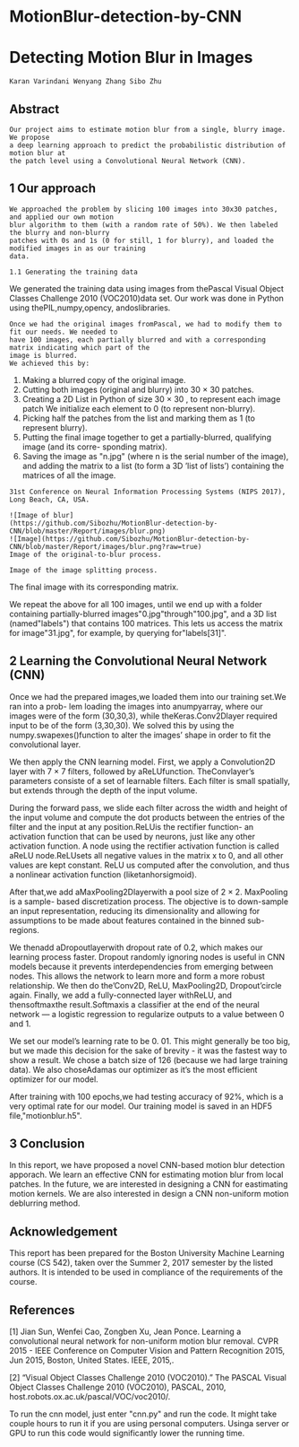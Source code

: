 # MotionBlur-detection-by-CNN

# Detecting Motion Blur in Images

```
Karan Varindani Wenyang Zhang Sibo Zhu
```
## Abstract

```
Our project aims to estimate motion blur from a single, blurry image. We propose
a deep learning approach to predict the probabilistic distribution of motion blur at
the patch level using a Convolutional Neural Network (CNN).
```
## 1 Our approach

```
We approached the problem by slicing 100 images into 30x30 patches, and applied our own motion
blur algorithm to them (with a random rate of 50%). We then labeled the blurry and non-blurry
patches with 0s and 1s (0 for still, 1 for blurry), and loaded the modified images in as our training
data.
```
```
1.1 Generating the training data
```
We generated the training data using images from thePascal Visual Object Classes Challenge 2010
(VOC2010)data set. Our work was done in Python using thePIL,numpy,opency, andoslibraries.

```
Once we had the original images fromPascal, we had to modify them to fit our needs. We needed to
have 100 images, each partially blurred and with a corresponding matrix indicating which part of the
image is blurred.
We achieved this by:
```
1. Making a blurred copy of the original image.
2. Cutting both images (original and blurry) into 30 × 30 patches.
3. Creating a 2D List in Python of size 30 × 30 , to represent each image patch We initialize
    each element to 0 (to represent non-blurry).
4. Picking half the patches from the list and marking them as 1 (to represent blurry).
5. Putting the final image together to get a partially-blurred, qualifying image (and its corre-
    sponding matrix).
6. Saving the image as "n.jpg" (where n is the serial number of the image), and adding the
    matrix to a list (to form a 3D ’list of lists’) containing the matrices of all the image.

```
31st Conference on Neural Information Processing Systems (NIPS 2017), Long Beach, CA, USA.
```

```
![Image of blur]
(https://github.com/Sibozhu/MotionBlur-detection-by-CNN/blob/master/Report/images/blur.png)
![Image](https://github.com/Sibozhu/MotionBlur-detection-by-CNN/blob/master/Report/images/blur.png?raw=true)
Image of the original-to-blur process.
```
```
Image of the image splitting process.
```
The final image with its corresponding matrix.


We repeat the above for all 100 images, until we end up with a folder containing partially-blurred
images"0.jpg"through"100.jpg", and a 3D list (named"labels") that contains 100 matrices. This
lets us access the matrix for image"31.jpg", for example, by querying for"labels[31]".

## 2 Learning the Convolutional Neural Network (CNN)

Once we had the prepared images,we loaded them into our training set.We ran into a prob-
lem loading the images into anumpyarray, where our images were of the form (30,30,3), while
theKeras.Conv2Dlayer required input to be of the form (3,30,30). We solved this by using the
numpy.swapexes()function to alter the images’ shape in order to fit the convolutional layer.

We then apply the CNN learning model. First, we apply a Convolution2D layer with 7 × 7 filters,
followed by aReLUfunction. TheConvlayer’s parameters consiste of a set of learnable filters. Each
filter is small spatially, but extends through the depth of the input volume.

During the forward pass, we slide each filter across the width and height of the input volume and
compute the dot products between the entries of the filter and the input at any position.ReLUis the
rectifier function- an activation function that can be used by neurons, just like any other activation
function. A node using the rectifier activation function is called aReLU node.ReLUsets all negative
values in the matrix x to 0, and all other values are kept constant. ReLU us computed after the
convolution, and thus a nonlinear activation function (liketanhorsigmoid).

After that,we add aMaxPooling2Dlayerwith a pool size of 2 × 2. MaxPooling is a sample-
based discretization process. The objective is to down-sample an input representation, reducing
its dimensionality and allowing for assumptions to be made about features contained in the binned
sub-regions.

We thenadd aDropoutlayerwith dropout rate of 0.2, which makes our learning process faster.
Dropout randomly ignoring nodes is useful in CNN models because it prevents interdependencies
from emerging between nodes. This allows the network to learn more and form a more robust
relationship. We then do the’Conv2D, ReLU, MaxPooling2D, Dropout’circle again. Finally, we add
a fully-connected layer withReLU, and thensoftmaxthe result.Softmaxis a classifier at the end of
the neural network — a logistic regression to regularize outputs to a value between 0 and 1.

We set our model’s learning rate to be 0. 01. This might generally be too big, but we made this
decision for the sake of brevity - it was the fastest way to show a result. We chose a batch size of 126
(because we had large training data). We also choseAdamas our optimizer as it’s the most efficient
optimizer for our model.

After training with 100 epochs,we had testing accuracy of 92%, which is a very optimal rate for
our model. Our training model is saved in an HDF5 file,"motionblur.h5".

## 3 Conclusion

In this report, we have proposed a novel CNN-based motion blur detection apporach. We learn an
effective CNN for estimating motion blur from local patches. In the future, we are interested in
designing a CNN for eastimating motion kernels. We are also interested in design a CNN non-uniform
motion deblurring method.


## Acknowledgement

This report has been prepared for the Boston University Machine Learning course (CS 542), taken
over the Summer 2, 2017 semester by the listed authors. It is intended to be used in compliance of
the requirements of the course.

## References

[1] Jian Sun, Wenfei Cao, Zongben Xu, Jean Ponce. Learning a convolutional neural network for non-uniform
motion blur removal. CVPR 2015 - IEEE Conference on Computer Vision and Pattern Recognition 2015, Jun
2015, Boston, United States. IEEE, 2015,.

[2] “Visual Object Classes Challenge 2010 (VOC2010).” The PASCAL Visual Object Classes Challenge 2010
(VOC2010), PASCAL, 2010, host.robots.ox.ac.uk/pascal/VOC/voc2010/.



To run the cnn model, just enter "cnn.py" and run the code. It might take couple hours to run it if you are using personal computers. Usinga server or GPU to run this code would significantly lower the running time.



